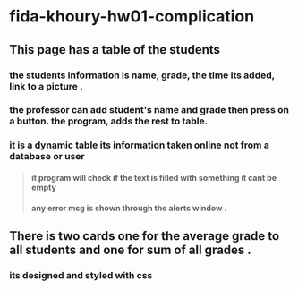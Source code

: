 # fida-khoury-hw01-complication

## This page has a table of the students 
### the students information is name, grade, the time its added, link to a picture .
### the professor can add student's name and grade then press on a button. the program, adds the rest to table.
### it is a dynamic table its information taken online not from a database or user
>#### it program will check if the text is filled with something it cant be empty
>#### any error msg is shown through the alerts window .
## There is two cards one for the average grade to all students and one for sum of all grades .
### its designed and styled with css 

